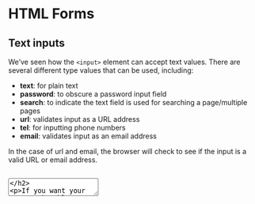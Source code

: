 # HTML Forms 

## Text inputs 
We’ve seen how the ```<input>``` element can accept text values. There are several different type values that can be used, including:

   - **text**: for plain text
   - **password**: to obscure a password input field
   - **search**: to indicate the text field is used for searching a page/multiple pages
   - **url**: validates input as a URL address
   - **tel**: for inputting phone numbers
   - **email**: validates input as an email address<br/>
   
In the case of url and email, the browser will check to see if the input is a valid URL or email address.

## <textarea> 

If you want your user to be able to include new lines (by pressing return) in their text input, you can use a <textarea> element:

     <textarea id="multiLineInput"></textarea>

Notice how <textarea> elements have a closing tag. You can also specify the size of <textarea> by using the rows and cols attributes.

## Buttons 

A ```html <button>``` element should be used whenever you want to create a clickable button to perform some action on the page.

```button``` elements are simple to define, and have three different type values:
 - submit: submits form data to a server
 - reset: resets all the data in the current form
 - button: no default behavior. This type of button will be more useful when we begin our discussion of Javascript.

